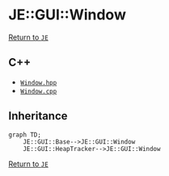 # JE::GUI::Window

[Return to `JE`](/docs/je.md)

## C++

- [`Window.hpp`](/src/je/Window.hpp)
- [`Window.cpp`](/src/je/Window.cpp)

## Inheritance

```mermaid
graph TD;
    JE::GUI::Base-->JE::GUI::Window
    JE::GUI::HeapTracker-->JE::GUI::Window
```

[Return to `JE`](/docs/je.md)